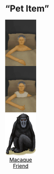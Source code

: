 # “Pet Item”  
<div style="display:inline-block"><div class="gamedatalist" style="text-align:center;;min-height:0px;"><div class="gamecard" style="width:100px; height:150px;"><a href="Grandfather.md" style="color:black"><img decoding="async" src="Sprite/GranfatherSick.png" class="cardimage" style="max-width:100px;max-height:150px;"><span style="font-size: 16.666666666666668px;">Grandfather</span></a></div></div><div class="gamedatalist" style="text-align:center;;min-height:0px;"><div class="gamecard" style="width:100px; height:150px;"><a href="GrandfatherHealthy.md" style="color:black"><img decoding="async" src="Sprite/GranfatherHealthy.png" class="cardimage" style="max-width:100px;max-height:150px;"><span style="font-size: 16.666666666666668px;">Grandfather</span></a></div></div><div class="gamedatalist" style="text-align:center;;min-height:0px;"><div class="gamecard" style="width:100px; height:150px;"><a href="MacaqueFriend.md" style="color:black"><img decoding="async" src="Sprite/MacaqueFriend.png" class="cardimage" style="max-width:100px;max-height:150px;"><span style="font-size: 16.666666666666668px;">Macaque Friend</span></a></div></div></div>  
  


<script>document.title="“Pet Item” - Card Survival Wiki";</script>